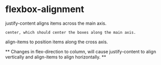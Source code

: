 # flexbox-alignment

justify-content aligns items across the main axis. 

    center, which should center the boxes along the main axis.

align-items to position items along the cross axis.

**
Changes in flex-direction to column, will cause justify-content to align vertically and align-items to align horizontally.
**